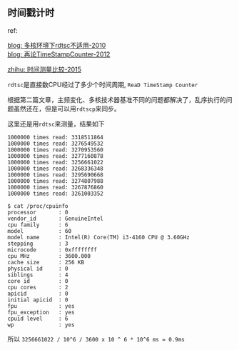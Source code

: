 
## 时间戳计时

ref:

[blog: 多核环境下rdtsc不适用-2010](https://blog.csdn.net/solstice/article/details/5196544)  
[blog: 再论TimeStampCounter-2012](https://www.cnblogs.com/ralphjzhang/archive/2012/01/09/2317463.html)

[zhihu: 时间测量比较-2015](https://www.zhihu.com/question/28559933/answer/41346116)

`rdtsc`是直接数CPU经过了多少个时间周期, `ReaD TimeStamp Counter`

根据第二篇文章，主频变化、多核技术器基准不同的问题都解决了，乱序执行的问题虽然还在，但是可以用`rdtscp`来同步。


这里还是用`rdtsc`来测量，结果如下
```
1000000 times read: 3318511864
1000000 times read: 3276549532
1000000 times read: 3270953560
1000000 times read: 3277160878
1000000 times read: 3256661022
1000000 times read: 3268336348
1000000 times read: 3295690668
1000000 times read: 3274807988
1000000 times read: 3267876860
1000000 times read: 3261003352
```
```
$ cat /proc/cpuinfo
processor       : 0
vendor_id       : GenuineIntel
cpu family      : 6
model           : 60
model name      : Intel(R) Core(TM) i3-4160 CPU @ 3.60GHz
stepping        : 3
microcode       : 0xffffffff
cpu MHz         : 3600.000
cache size      : 256 KB
physical id     : 0
siblings        : 4
core id         : 0
cpu cores       : 2
apicid          : 0
initial apicid  : 0
fpu             : yes
fpu_exception   : yes
cpuid level     : 6
wp              : yes
```

所以 `3256661022 / 10^6 / 3600 x 10 ^ 6 * 10^6 ms = 0.9ms`
